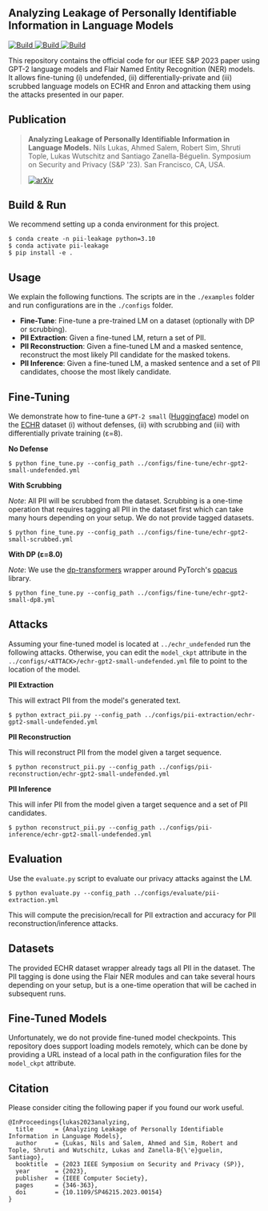 ## Analyzing Leakage of Personally Identifiable Information in Language Models

<p>
    <a href="https://www.python.org/downloads/">
            <img alt="Build" src="https://img.shields.io/badge/3.10-Python-blue">
    </a>
    <a href="https://pytorch.org">
            <img alt="Build" src="https://img.shields.io/badge/1.11-PyTorch-orange">
    </a>
    <a href="https://github.com/pytorch/opacus">
            <img alt="Build" src="https://img.shields.io/badge/1.12-opacus-orange">
    </a>
</p>

This repository contains the official code for our IEEE S&P 2023 paper using GPT-2 language models and
Flair Named Entity Recognition (NER) models.
It allows fine-tuning (i) undefended, (ii) differentially-private and (iii) scrubbed language models
on ECHR and Enron and attacking them using the attacks presented in our paper.


## Publication

> **Analyzing Leakage of Personally Identifiable Information in Language Models.**
> Nils Lukas, Ahmed Salem, Robert Sim, Shruti Tople, Lukas Wutschitz and Santiago Zanella-Béguelin.
> Symposium on Security and Privacy (S&P '23). San Francisco, CA, USA.
>
> [![arXiv](https://img.shields.io/badge/arXiv-2302.00539-green)](https://arxiv.org/abs/2302.00539)


## Build & Run

We recommend setting up a conda environment for this project.
```shell
$ conda create -n pii-leakage python=3.10
$ conda activate pii-leakage
$ pip install -e .
```


## Usage

We explain the following functions. The scripts are in the ```./examples``` folder and
run configurations are in the ```./configs``` folder.
* **Fine-Tune**: Fine-tune a pre-trained LM on a dataset (optionally with DP or scrubbing).
* **PII Extraction**: Given a fine-tuned LM, return a set of PII.
* **PII Reconstruction**: Given a fine-tuned LM and a masked sentence, reconstruct the most likely PII candidate for the masked tokens.
* **PII Inference**: Given a fine-tuned LM, a masked sentence and a set of PII candidates, choose the most likely candidate.


## Fine-Tuning

We demonstrate how to fine-tune a ```GPT-2 small``` ([Huggingface](https://huggingface.co/gpt2)) model on the [ECHR](https://huggingface.co/datasets/ecthr_cases) dataset
(i) without defenses, (ii) with scrubbing and (iii) with differentially private training (ε=8).

**No Defense**
```shell
$ python fine_tune.py --config_path ../configs/fine-tune/echr-gpt2-small-undefended.yml
```

**With Scrubbing**

_Note_: All PII will be scrubbed from the dataset. Scrubbing is a one-time operation that requires tagging all PII in the dataset first
which can take many hours depending on your setup. We do not provide tagged datasets.
```
$ python fine_tune.py --config_path ../configs/fine-tune/echr-gpt2-small-scrubbed.yml
```

**With DP (ε=8.0)**

_Note_: We use the [dp-transformers](https://github.com/microsoft/dp-transformers) wrapper around PyTorch's [opacus](https://github.com/pytorch/opacus) library.
 ```
$ python fine_tune.py --config_path ../configs/fine-tune/echr-gpt2-small-dp8.yml
```


## Attacks

Assuming your fine-tuned model is located at ```../echr_undefended``` run the following attacks.
Otherwise, you can edit the ```model_ckpt``` attribute in the ```../configs/<ATTACK>/echr-gpt2-small-undefended.yml``` file to point to the location of the model.

**PII Extraction**

This will extract PII from the model's generated text.
```shell
$ python extract_pii.py --config_path ../configs/pii-extraction/echr-gpt2-small-undefended.yml
```

**PII Reconstruction**

This will reconstruct PII from the model given a target sequence.
```shell
$ python reconstruct_pii.py --config_path ../configs/pii-reconstruction/echr-gpt2-small-undefended.yml
```

**PII Inference**

This will infer PII from the model given a target sequence and a set of PII candidates.
```shell
$ python reconstruct_pii.py --config_path ../configs/pii-inference/echr-gpt2-small-undefended.yml
```


## Evaluation

Use the ```evaluate.py``` script to evaluate our privacy attacks against the LM.
```shell
$ python evaluate.py --config_path ../configs/evaluate/pii-extraction.yml
```
This will compute the precision/recall for PII extraction and accuracy for PII reconstruction/inference attacks.


## Datasets

The provided ECHR dataset wrapper already tags all PII in the dataset.
The PII tagging is done using the Flair NER modules and can take several hours depending on your setup, but is a one-time operation
that will be cached in subsequent runs.


## Fine-Tuned Models

Unfortunately, we do not provide fine-tuned model checkpoints.
This repository does support loading models remotely, which can be done by providing a URL instead of a local path
in the configuration files for the ```model_ckpt``` attribute.


## Citation

Please consider citing the following paper if you found our work useful.

```
@InProceedings{lukas2023analyzing,
  title      = {Analyzing Leakage of Personally Identifiable Information in Language Models},
  author     = {Lukas, Nils and Salem, Ahmed and Sim, Robert and Tople, Shruti and Wutschitz, Lukas and Zanella-B{\'e}guelin, Santiago},
  booktitle  = {2023 IEEE Symposium on Security and Privacy (SP)},
  year       = {2023},
  publisher  = {IEEE Computer Society},
  pages      = {346-363},
  doi        = {10.1109/SP46215.2023.00154}
}
```
